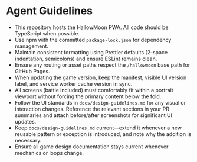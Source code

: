 # Agent Guidelines
- This repository hosts the HallowMoon PWA. All code should be TypeScript when possible.
- Use npm with the committed `package-lock.json` for dependency management.
- Maintain consistent formatting using Prettier defaults (2-space indentation, semicolons) and ensure ESLint remains clean.
- Ensure any routing or asset paths respect the `/hallowmoon` base path for GitHub Pages.
- When updating the game version, keep the manifest, visible UI version label, and service worker cache version in sync.
- All screens (battle included) must comfortably fit within a portrait viewport without forcing the primary content below the fold.
- Follow the UI standards in `docs/design-guidelines.md` for any visual or interaction changes. Reference the relevant sections in your PR summaries and attach before/after screenshots for significant UI updates.
- Keep `docs/design-guidelines.md` current—extend it whenever a new reusable pattern or exception is introduced, and note why the addition is necessary.
- Ensure all game design documentation stays current whenever mechanics or loops change.
